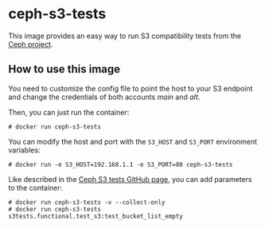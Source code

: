 # ceph-s3-tests

This image provides an easy way to run S3 compatibility tests from the [Ceph project](http://ceph.com).

## How to use this image

You need to customize the config file to point the host to your S3 endpoint and
change the credentials of both accounts *main* and *alt*.  

Then, you can just run the container:

```console
# docker run ceph-s3-tests
```

You can modify the host and port with the `S3_HOST` and `S3_PORT` environment variables:
```console
# docker run -e S3_HOST=192.168.1.1 -e S3_PORT=80 ceph-s3-tests
```

Like described in the [Ceph S3 tests GitHub page](https://github.com/ceph/s3-tests), 
you can add parameters to the container:

```console
# docker run ceph-s3-tests -v --collect-only
# docker run ceph-s3-tests s3tests.functional.test_s3:test_bucket_list_empty
```
